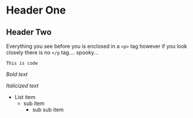 # Header One

## Header Two

Everything you see before you is enclosed in a `<p>` tag however if you look closely there is no `</p` tag.... spooky...


`This is code`

*Bold text*

_Italicized text_


- List item
	- sub item
		- sub sub item
